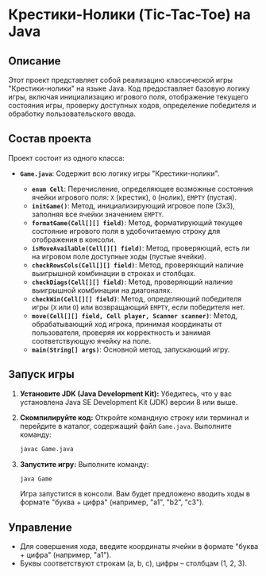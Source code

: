 # Крестики-Нолики (Tic-Tac-Toe) на Java

## Описание

Этот проект представляет собой реализацию классической игры "Крестики-нолики" на языке Java. Код предоставляет базовую логику игры, включая инициализацию игрового поля, отображение текущего состояния игры, проверку доступных ходов, определение победителя и обработку пользовательского ввода.

## Состав проекта

Проект состоит из одного класса:

*   **`Game.java`**: Содержит всю логику игры "Крестики-нолики".

    *   **`enum Cell`**: Перечисление, определяющее возможные состояния ячейки игрового поля: `X` (крестик), `O` (нолик), `EMPTY` (пустая).
    *   **`initGame()`**: Метод, инициализирующий игровое поле (3x3), заполняя все ячейки значением `EMPTY`.
    *   **`formatGame(Cell[][] field)`**: Метод, форматирующий текущее состояние игрового поля в удобочитаемую строку для отображения в консоли.
    *   **`isMoveAvailable(Cell[][] field)`**: Метод, проверяющий, есть ли на игровом поле доступные ходы (пустые ячейки).
    *   **`checkRowsCols(Cell[][] field)`**: Метод, проверяющий наличие выигрышной комбинации в строках и столбцах.
    *   **`checkDiags(Cell[][] field)`**: Метод, проверяющий наличие выигрышной комбинации на диагоналях.
    *   **`checkWin(Cell[][] field)`**: Метод, определяющий победителя игры (`X` или `O`) или возвращающий `EMPTY`, если победителя нет.
    *   **`move(Cell[][] field, Cell player, Scanner scanner)`**: Метод, обрабатывающий ход игрока, принимая координаты от пользователя, проверяя их корректность и занимая соответствующую ячейку на поле.
    *   **`main(String[] args)`**: Основной метод, запускающий игру.

## Запуск игры

1.  **Установите JDK (Java Development Kit):** Убедитесь, что у вас установлена Java SE Development Kit (JDK) версии 8 или выше.
2.  **Скомпилируйте код:** Откройте командную строку или терминал и перейдите в каталог, содержащий файл `Game.java`. Выполните команду:

    ```bash
    javac Game.java
    ```
3.  **Запустите игру:** Выполните команду:

    ```bash
    java Game
    ```

    Игра запустится в консоли. Вам будет предложено вводить ходы в формате "буква + цифра" (например, "a1", "b2", "c3").

## Управление

*   Для совершения хода, введите координаты ячейки в формате "буква + цифра" (например, "a1").
*   Буквы соответствуют строкам (a, b, c), цифры – столбцам (1, 2, 3).
